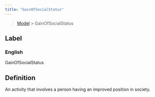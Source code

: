```yaml
---
title: "GainOfSocialStatus"
---
```


> [Model](./../) > GainOfSocialStatus

## Label

### English
GainOfSocialStatus


## Definition
An activity that involves a person having an improved position in society. 


    
